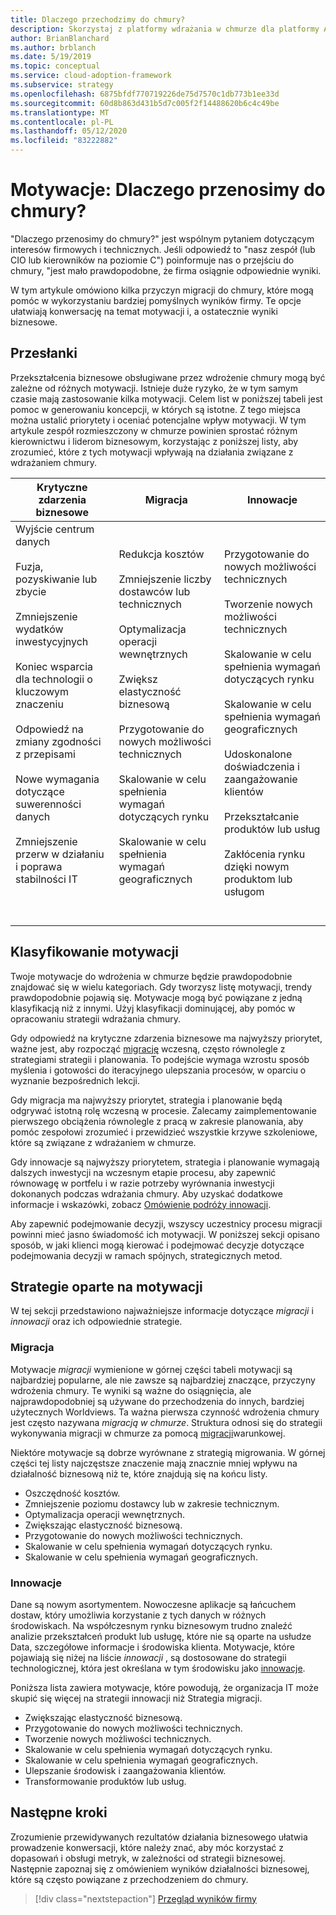 ```yaml
---
title: Dlaczego przechodzimy do chmury?
description: Skorzystaj z platformy wdrażania w chmurze dla platformy Azure, aby zrozumieć motywacje związane z migracją w chmurze, która może pomóc w wykorzystaniu bardziej pomyślnych wyników firmy.
author: BrianBlanchard
ms.author: brblanch
ms.date: 5/19/2019
ms.topic: conceptual
ms.service: cloud-adoption-framework
ms.subservice: strategy
ms.openlocfilehash: 6875bfdf770719226de75d7570c1db773b1ee33d
ms.sourcegitcommit: 60d8b863d431b5d7c005f2f14488620b6c4c49be
ms.translationtype: MT
ms.contentlocale: pl-PL
ms.lasthandoff: 05/12/2020
ms.locfileid: "83222882"
---
```

<!-- markdownlint-disable MD026 -->

# <a name="motivations-why-are-we-moving-to-the-cloud"></a>Motywacje: Dlaczego przenosimy do chmury?

<!-- docsTest:ignore "is a common question" "Our board" -->

"Dlaczego przenosimy do chmury?" jest wspólnym pytaniem dotyczącym interesów firmowych i technicznych. Jeśli odpowiedź to "nasz zespół (lub CIO lub kierowników na poziomie C") poinformuje nas o przejściu do chmury, "jest mało prawdopodobne, że firma osiągnie odpowiednie wyniki.

W tym artykule omówiono kilka przyczyn migracji do chmury, które mogą pomóc w wykorzystaniu bardziej pomyślnych wyników firmy. Te opcje ułatwiają konwersację na temat motywacji i, a ostatecznie wyniki biznesowe.

## <a name="motivations"></a>Przesłanki

Przekształcenia biznesowe obsługiwane przez wdrożenie chmury mogą być zależne od różnych motywacji. Istnieje duże ryzyko, że w tym samym czasie mają zastosowanie kilka motywacji. Celem list w poniższej tabeli jest pomoc w generowaniu koncepcji, w których są istotne. Z tego miejsca można ustalić priorytety i oceniać potencjalne wpływ motywacji. W tym artykule zespół rozmieszczony w chmurze powinien sprostać różnym kierownictwu i liderom biznesowym, korzystając z poniższej listy, aby zrozumieć, które z tych motywacji wpływają na działania związane z wdrażaniem chmury.

<!-- markdownlint-disable MD033 -->

| Krytyczne zdarzenia biznesowe | Migracja | Innowacje |
|---|---|---|
| Wyjście centrum danych <br><br> Fuzja, pozyskiwanie lub zbycie <br><br> Zmniejszenie wydatków inwestycyjnych <br><br> Koniec wsparcia dla technologii o kluczowym znaczeniu <br><br> Odpowiedź na zmiany zgodności z przepisami <br><br> Nowe wymagania dotyczące suwerenności danych <br><br> Zmniejszenie przerw w działaniu i poprawa stabilności IT <br><br> <br><br> | Redukcja kosztów <br><br> Zmniejszenie liczby dostawców lub technicznych <br><br> Optymalizacja operacji wewnętrznych <br><br> Zwiększ elastyczność biznesową <br><br> Przygotowanie do nowych możliwości technicznych <br><br> Skalowanie w celu spełnienia wymagań dotyczących rynku <br><br> Skalowanie w celu spełnienia wymagań geograficznych <br><br> | Przygotowanie do nowych możliwości technicznych <br><br> Tworzenie nowych możliwości technicznych <br><br> Skalowanie w celu spełnienia wymagań dotyczących rynku <br><br> Skalowanie w celu spełnienia wymagań geograficznych <br><br> Udoskonalone doświadczenia i zaangażowanie klientów <br><br> Przekształcanie produktów lub usług <br><br> Zakłócenia rynku dzięki nowym produktom lub usługom |

## <a name="classify-your-motivations"></a>Klasyfikowanie motywacji

Twoje motywacje do wdrożenia w chmurze będzie prawdopodobnie znajdować się w wielu kategoriach. Gdy tworzysz listę motywacji, trendy prawdopodobnie pojawią się. Motywacje mogą być powiązane z jedną klasyfikacją niż z innymi. Użyj klasyfikacji dominującej, aby pomóc w opracowaniu strategii wdrażania chmury.

Gdy odpowiedź na krytyczne zdarzenia biznesowe ma najwyższy priorytet, ważne jest, aby rozpocząć [migrację](../get-started/migrate.md) wczesną, często równolegle z strategiami strategii i planowania. To podejście wymaga wzrostu sposób myślenia i gotowości do iteracyjnego ulepszania procesów, w oparciu o wyznanie bezpośrednich lekcji.

Gdy migracja ma najwyższy priorytet, strategia i planowanie będą odgrywać istotną rolę wczesną w procesie. Zalecamy zaimplementowanie pierwszego obciążenia równolegle z pracą w zakresie planowania, aby pomóc zespołowi zrozumieć i przewidzieć wszystkie krzywe szkoleniowe, które są związane z wdrażaniem w chmurze.

Gdy innowacje są najwyższy priorytetem, strategia i planowanie wymagają dalszych inwestycji na wczesnym etapie procesu, aby zapewnić równowagę w portfelu i w razie potrzeby wyrównania inwestycji dokonanych podczas wdrażania chmury. Aby uzyskać dodatkowe informacje i wskazówki, zobacz [Omówienie podróży innowacji](../get-started/innovate.md).

Aby zapewnić podejmowanie decyzji, wszyscy uczestnicy procesu migracji powinni mieć jasno świadomość ich motywacji. W poniższej sekcji opisano sposób, w jaki klienci mogą kierować i podejmować decyzje dotyczące podejmowania decyzji w ramach spójnych, strategicznych metod.

## <a name="motivation-driven-strategies"></a>Strategie oparte na motywacji

W tej sekcji przedstawiono najważniejsze informacje dotyczące _migracji_ i _innowacji_ oraz ich odpowiednie strategie.

### <a name="migration"></a>Migracja

Motywacje _migracji_ wymienione w górnej części tabeli motywacji są najbardziej popularne, ale nie zawsze są najbardziej znaczące, przyczyny wdrożenia chmury. Te wyniki są ważne do osiągnięcia, ale najprawdopodobniej są używane do przechodzenia do innych, bardziej użytecznych Worldviews. Ta ważna pierwsza czynność wdrożenia chmury jest często nazywana _migracją w chmurze_. Struktura odnosi się do strategii wykonywania migracji w chmurze za pomocą [migracji](../get-started/migrate.md)warunkowej.

Niektóre motywacje są dobrze wyrównane z strategią migrowania. W górnej części tej listy najczęstsze znaczenie mają znacznie mniej wpływu na działalność biznesową niż te, które znajdują się na końcu listy.

- Oszczędność kosztów.
- Zmniejszenie poziomu dostawcy lub w zakresie technicznym.
- Optymalizacja operacji wewnętrznych.
- Zwiększając elastyczność biznesową.
- Przygotowanie do nowych możliwości technicznych.
- Skalowanie w celu spełnienia wymagań dotyczących rynku.
- Skalowanie w celu spełnienia wymagań geograficznych.

### <a name="innovation"></a>Innowacje

Dane są nowym asortymentem. Nowoczesne aplikacje są łańcuchem dostaw, który umożliwia korzystanie z tych danych w różnych środowiskach. Na współczesnym rynku biznesowym trudno znaleźć analizie przekształceń produkt lub usługę, które nie są oparte na usłudze Data, szczegółowe informacje i środowiska klienta. Motywacje, które pojawiają się niżej na liście _innowacji_ , są dostosowane do strategii technologicznej, która jest określana w tym środowisku jako [innowacje](../get-started/innovate.md).

Poniższa lista zawiera motywacje, które powodują, że organizacja IT może skupić się więcej na strategii innowacji niż Strategia migracji.

- Zwiększając elastyczność biznesową.
- Przygotowanie do nowych możliwości technicznych.
- Tworzenie nowych możliwości technicznych.
- Skalowanie w celu spełnienia wymagań dotyczących rynku.
- Skalowanie w celu spełnienia wymagań geograficznych.
- Ulepszanie środowisk i zaangażowania klientów.
- Transformowanie produktów lub usług.

## <a name="next-steps"></a>Następne kroki

Zrozumienie przewidywanych rezultatów działania biznesowego ułatwia prowadzenie konwersacji, które należy znać, aby móc korzystać z dopasowań i obsługi metryk, w zależności od strategii biznesowej. Następnie zapoznaj się z omówieniem wyników działalności biznesowej, które są często powiązane z przechodzeniem do chmury.

> [!div class="nextstepaction"]
> [Przegląd wyników firmy](./business-outcomes/index.md)
